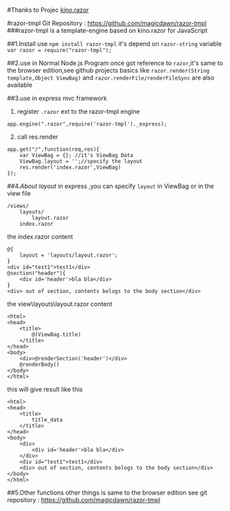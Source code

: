 #Thanks to Projec [kino.razor](https://github.com/kinogam/kino.razor)

#razor-tmpl
Git Repository : https://github.com/magicdawn/razor-tmpl
###razor-tmpl is a template-engine based on kino.razor for JavaScript

##1.Install
use `npm install razor-tmpl` it's depend on `razor-string`
variable `var razor = require("razor-tmpl");`

##2.use in Normal Node.js Program
once got reference to `razor`,it's same to the browser edition,see github projects
basics like `razor.render(String template,Object ViewBag)`
and `razor.renderFile/renderFileSync`  are also available

##3.use in express mvc framework
1. register `.razor` ext to the razor-tmpl engine
```
app.engine(".razor",require('razor-tmpl')._express);
```
2. call res.render
```
app.get("/",function(req,res){
    var ViewBag = {}; //it's ViewBag Data
    ViewBag.layout = '';//specify the layout
    res.render('index.razor',ViewBag)
});
```



##4.*About layout*
in express ,you can specify `layout` in ViewBag or in the view file
```
/views/
    layouts/
        layout.razor
    index.razor
```
the index.razor content
```
@{
    layout = 'layouts/layout.razor';
}
<div id="test1">test1</div>
@section("header"){
    <div id='header'>bla bla</div>
}
<div> out of section, contents belogs to the body section</div>
```
the view\layouts\layout.razor content
```
<html>
<head>
    <title>
        @(ViewBag.title)
    </title>
</head>
<body>
    <div>@renderSection('header')</div>
    @renderBody()
</body>
</html>
```
this will give result like this
```
<html>
<head>
    <title>
        title_data
    </title>
</head>
<body>
    <div>
        <div id='header'>bla bla</div>
    </div>
    <div id="test1">test1</div>
    <div> out of section, contents belogs to the body section</div>
</body>
</html>
```
##5.Other functions
other things is same to the browser edition
see git repository : https://github.com/magicdawn/razor-tmpl